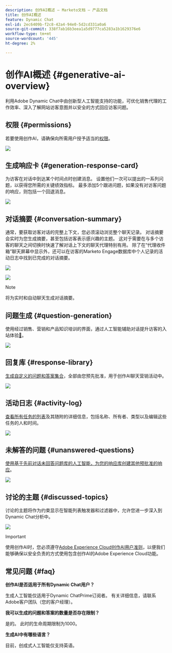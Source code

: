 ```yaml
---
description: 创作AI概述 — Marketo文档 — 产品文档
title: 创作AI概述
feature: Dynamic Chat
exl-id: 2ec6409b-f2c8-42a4-94e0-5d2cd331a0a6
source-git-commit: 338f7ab16b3eea1a5d9777ca5283a1b1629376e6
workflow-type: tm+mt
source-wordcount: '445'
ht-degree: 2%

---
```


# 创作AI概述 {#generative-ai-overview}

利用Adobe Dynamic Chat中由创新型人工智能支持的功能，可优化销售代理的工作效率、深入了解网站访客意图并以安全的方式回应访客问题。

## 权限 {#permissions}

若要使用创作AI，请确保向所需用户授予适当的[权限](/help/marketo/product-docs/demand-generation/dynamic-chat/setup-and-configuration/permissions.md)。

![](assets/generative-ai-overview-1.png)

## 生成响应卡 {#generation-response-card}

为访客在对话中到达某个时间点时创建消息。 设置他们一次可以提出的一系列问题，以获得您所需的关键绩效指标。 最多添加5个跟进问题，如果没有对访客问题的响应，则包括一个回退消息。

![](assets/generative-ai-overview-2.png)

## 对话摘要 {#conversation-summary}

通常，要获取访客对话的完整上下文，您必须滚动浏览整个聊天记录。 对话摘要会实时为您生成摘要，甚至包括访客表示感兴趣的主题。 这对于需要在与多个访客的聊天之间切换时快速了解对话上下文的聊天代理特别有用。 除了在“代理收件箱”聊天屏幕中显示外，还可以在访客的Marketo Engage数据库中个人记录的活动日志中找到已完成的对话摘要。

![](assets/generative-ai-overview-3.png)

![](assets/generative-ai-overview-4.png)

>[!NOTE]
>
>将为实时和自动聊天生成对话摘要。

## 问题生成 {#question-generation}

使用经过销售、营销和产品知识培训的界面，通过人工智能辅助对话提升访客的入站体验[&#128279;](/help/marketo/product-docs/demand-generation/dynamic-chat/generative-ai/question-generation.md)。

![](assets/generative-ai-overview-5.png)

## 回复库 {#response-library}

[生成自定义的问题和答案集合](/help/marketo/product-docs/demand-generation/dynamic-chat/generative-ai/response-library.md)，全部由您预先批准，用于创作AI聊天营销活动中。

![](assets/generative-ai-overview-6.png)

## 活动日志 {#activity-log}

[查看所有任务的列表](/help/marketo/product-docs/demand-generation/dynamic-chat/generative-ai/activity-log.md)及其随附的详细信息，包括名称、所有者、类型以及编辑这些任务的人和时间。

![](assets/generative-ai-overview-7.png)

## 未解答的问题 {#unanswered-questions}

[使用基于先前对话未回答问题库的人工智能，为您的响应库创建其他预批准的响应](/help/marketo/product-docs/demand-generation/dynamic-chat/generative-ai/unanswered-questions.md)。

![](assets/generative-ai-overview-8.png)

## 讨论的主题 {#discussed-topics}

讨论的主题将作为约束显示在智能列表触发器和过滤器中，允许您进一步深入到Dynamic Chat分析中。

![](assets/generative-ai-overview-9.png)

>[!IMPORTANT]
>
>使用创作AI时，您必须遵守[Adobe Experience Cloud创作AI用户准则](https://www.adobe.com/legal/licenses-terms/adobe-dx-gen-ai-user-guidelines.html)，以便我们能够确保以安全负责的方式使用包含创作AI的Adobe Experience Cloud功能。

## 常见问题 {#faq}

**创作AI是否适用于所有Dynamic Chat用户？**

生成人工智能仅适用于Dynamic ChatPrime订阅者。 有关详细信息，请联系Adobe客户团队（您的客户经理）。

**我可以生成的问题和答案的数量是否存在限制？**

是的。 此时的生命周期限制为1000。

**生成AI中有哪些语言？**

目前，创成式人工智能仅支持英语。

